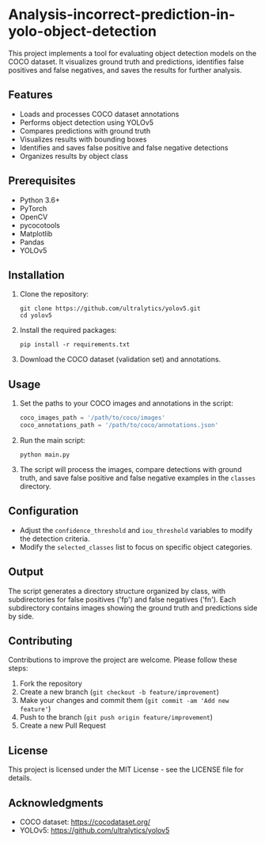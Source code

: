# Analysis-incorrect-prediction-in-yolo-object-detection

This project implements a tool for evaluating object detection models on the COCO dataset. It visualizes ground truth and predictions, identifies false positives and false negatives, and saves the results for further analysis.

## Features

- Loads and processes COCO dataset annotations
- Performs object detection using YOLOv5
- Compares predictions with ground truth
- Visualizes results with bounding boxes
- Identifies and saves false positive and false negative detections
- Organizes results by object class

## Prerequisites

- Python 3.6+
- PyTorch
- OpenCV
- pycocotools
- Matplotlib
- Pandas
- YOLOv5

## Installation

1. Clone the repository:
   ```
   git clone https://github.com/ultralytics/yolov5.git
   cd yolov5
   ```

2. Install the required packages:
   ```
   pip install -r requirements.txt
   ```

3. Download the COCO dataset (validation set) and annotations.

## Usage

1. Set the paths to your COCO images and annotations in the script:
   ```python
   coco_images_path = '/path/to/coco/images'
   coco_annotations_path = '/path/to/coco/annotations.json'
   ```

2. Run the main script:
   ```
   python main.py
   ```

3. The script will process the images, compare detections with ground truth, and save false positive and false negative examples in the `classes` directory.

## Configuration

- Adjust the `confidence_threshold` and `iou_threshold` variables to modify the detection criteria.
- Modify the `selected_classes` list to focus on specific object categories.

## Output

The script generates a directory structure organized by class, with subdirectories for false positives ('fp') and false negatives ('fn'). Each subdirectory contains images showing the ground truth and predictions side by side.

## Contributing

Contributions to improve the project are welcome. Please follow these steps:

1. Fork the repository
2. Create a new branch (`git checkout -b feature/improvement`)
3. Make your changes and commit them (`git commit -am 'Add new feature'`)
4. Push to the branch (`git push origin feature/improvement`)
5. Create a new Pull Request

## License

This project is licensed under the MIT License - see the LICENSE file for details.

## Acknowledgments

- COCO dataset: https://cocodataset.org/
- YOLOv5: https://github.com/ultralytics/yolov5
